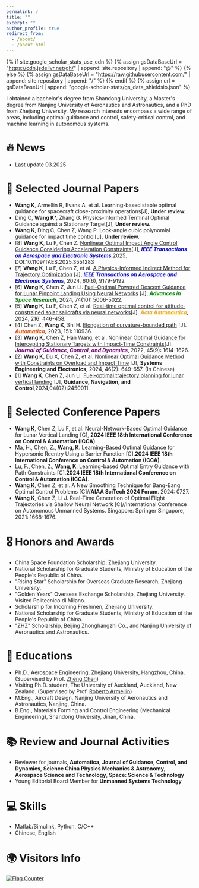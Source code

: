 ```yaml
---
permalink: /
title: ""
excerpt: ""
author_profile: true
redirect_from: 
  - /about/
  - /about.html
---
```


{% if site.google_scholar_stats_use_cdn %}
{% assign gsDataBaseUrl = "https://cdn.jsdelivr.net/gh/" | append: site.repository | append: "@" %}
{% else %}
{% assign gsDataBaseUrl = "https://raw.githubusercontent.com/" | append: site.repository | append: "/" %}
{% endif %}
{% assign url = gsDataBaseUrl | append: "google-scholar-stats/gs_data_shieldsio.json" %}

<span class='anchor' id='about-me'></span>
I obtained a bachelor's degree from Shandong University, a Master's degree from Nanjing University of Aeronautics and Astronautics, and a PhD from Zhejiang University. My research interests encompass a wide range of areas, including optimal guidance and control, safety-critical control, and machine learning in autonomous systems. 

# 🔥 News
- Last update 03.2025

# 📝 Selected Journal Papers
- **Wang K**, Armellin R, Evans A, et al. Learning-based stable optimal guidance for spacecraft close-proximity operations[J], **Under review.**
- Ding C, **Wang K***, Zhang G. Physics-Informed Terminal Optimal Guidance against a Stationary Target[J], **Under review.**
- **Wang K**, Ding C, Chen Z, Wang P. Look-angle cubic polynomial guidance for impact time control[J], **Under review.**
- [8] **Wang K**, Lu F, Chen Z. [Nonlinear Optimal Impact Angle Control Guidance Considering Acceleration Constraints](https://ieeexplore.ieee.org/document/10926912/)[J], <span style="color:blue;"><em><strong>IEEE Transactions on Aerospace and Electronic Systems</strong></em></span>,2025. DOI:10.1109/TAES.2025.3551283
- [7] **Wang K**, Lu F, Chen Z, et al. [A Physics-Informed Indirect Method for Trajectory Optimization](https://ieeexplore.ieee.org/document/10623330/) [J], <span style="color:blue;"><em><strong>IEEE Transactions on Aerospace and Electronic Systems</strong></em></span>, 2024, 60(6), 9179-9192
- [6] **Wang K**, Chen Z, Jun Li. [Fuel-Optimal Powered Descent Guidance for Lunar Pinpoint Landing Using Neural Networks](https://linkinghub.elsevier.com/retrieve/pii/S0273117724007154) [J], <span style="color:green;"><em><strong>Advances in Space Research</strong></em></span>, 2024, 74(10): 5006-5022.
- [5] **Wang K**, Lu F, Chen Z, et al. [Real-time optimal control for attitude-constrained solar sailcrafts via neural networks](https://linkinghub.elsevier.com/retrieve/pii/S0094576524000341)[J]. <span style="color:orange;"><em><strong>Acta Astronautica</strong></em></span>, 2024, 216: 446-458.
- [4] Chen Z, **Wang K**, Shi H. [Elongation of curvature-bounded path](https://linkinghub.elsevier.com/retrieve/pii/S0005109823000869) [J]. <span style="color:#FF4500;"><em><strong>Automatica</strong></em></span>, 2023, 151: 110936.
- [3] **Wang K**, Chen Z, Han Wang, et al. [Nonlinear Optimal Guidance for Intercepting Stationary Targets with Impact-Time Constraints](https://arc.aiaa.org/doi/10.2514/1.G006666)[J]. <span style="color:purple;"><em><strong>Journal of Guidance, Control, and Dynamics</strong></em></span>, 2022, 45(9): 1614-1626.
- [2] **Wang K**, Du X, Chen Z, et al. [Nonlinear Optimal Guidance Method with Constraints on Overload and Impact Time](https://www.sys-ele.com/CN/10.12305/j.issn.1001-506X.2024.02.28) [J], **Systems Engineering and Electronics**, 2024, 46(2): 649-657. (In Chinese)
- [1] **Wang K**, Chen Z, Jun Li. [Fuel-optimal trajectory planning for lunar vertical landing](https://www.worldscientific.com/doi/10.1142/S2737480724500110) [J], **Guidance, Navigation, and Control**,2024,04(02):2450011.

# 📝 Selected Conference Papers
- **Wang K**, Chen Z, Lu F, et al. Neural-Network-Based Optimal Guidance for Lunar Vertical Landing [C], **2024 IEEE 18th International Conference on Control & Automation (ICCA)**.
- Ma, H., Chen, Z., **Wang, K**. Learning-Based Optimal Guidance for Hypersonic Reentry Using a Barrier Function [C].**2024 IEEE 18th International Conference on Control & Automation (ICCA)**.
- Lu, F., Chen, Z., **Wang, K**. Learning-based Optimal Entry Guidance with Path Constraints [C].**2024 IEEE 18th International Conference on Control & Automation (ICCA)**.
- **Wang K**, Chen Z, et al. A New Smoothing Technique for Bang-Bang Optimal Control Problems [C]//**AIAA SciTech 2024 Forum**. 2024: 0727. 
- **Wang K**, Chen Z, Li J. Real-Time Generation of Optimal Flight Trajectories via Shallow Neural Network [C]//International Conference on Autonomous Unmanned Systems. Singapore: Springer Singapore, 2021: 1668-1676.

# 🎖 Honors and Awards
- China Space Foundation Scholarship, Zhejiang University. 
- National Scholarship for Graduate Students, Ministry of Education of the People's Republic of China. 
- "Rising Star" Scholarship for Overseas Graduate Research, Zhejiang University. 
- "Golden Years" Overseas Exchange Scholarship, Zhejiang University. Visited Politecnico di Milano.
- Scholarship for Incoming Freshmen, Zhejiang University. 
- National Scholarship for Graduate Students, Ministry of Education of the People's Republic of China. 
- "ZHZ" Scholarship, Beijing Zhonghangzhi Co., and Nanjing University of Aeronautics and Astronautics. 

# 📖 Educations
- Ph.D., Aerospace Engineering, Zhejiang University, Hangzhou, China. (Supervised by Prof. [Zheng Chen](https://person.zju.edu.cn/0019048))
- Visiting Ph.D. student, The University of Auckland, Auckland, New Zealand. (Supervised by Prof. [Roberto Armellin](https://profiles.auckland.ac.nz/roberto-armellin))
- M.Eng., Aircraft Design, Nanjing University of Aeronautics and Astronautics, Nanjing, China.
- B.Eng., Materials Forming and Control Engineering (Mechanical Engineering), Shandong University, Jinan, China.

# 📚 Review and Journal Activities
- Reviewer for journals, **Automatica**, **Journal of Guidance, Control, and Dynamics**, **Science China Physics Mechanics &
Astronomy**, **Aerospace Science and Technology**, **Space: Science & Technology**
- Young Editorial Board Member for **Unmanned Systems Technology**

# 💻 Skills
- Matlab/Simulink, Python, C/C++
- Chinese, English
  
# 🌍 Visitors Info
 <a href="https://info.flagcounter.com/LJvB"><img src="https://s01.flagcounter.com/count2/LJvB/bg_FFFFFF/txt_000000/border_CCCCCC/columns_2/maxflags_10/viewers_0/labels_0/pageviews_1/flags_0/percent_0/" alt="Flag Counter" border="0"></a>

